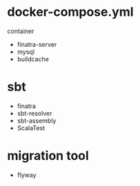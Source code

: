 # docker-compose.yml
container
- finatra-server
- mysql
- buildcache

# sbt
- finatra
- sbt-resolver
- sbt-assembly
- ScalaTest

# migration tool
- flyway

